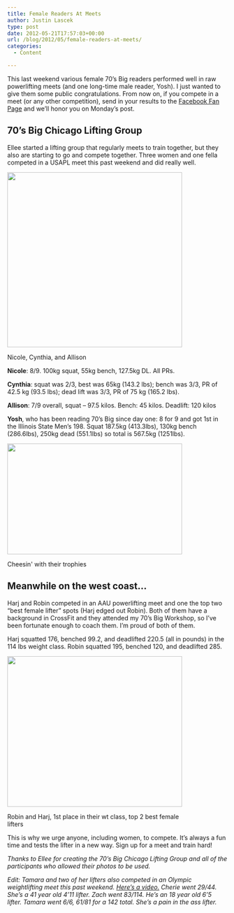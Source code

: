 ```yaml
---
title: Female Readers At Meets
author: Justin Lascek
type: post
date: 2012-05-21T17:57:03+00:00
url: /blog/2012/05/female-readers-at-meets/
categories:
  - Content

---
```

This last weekend various female 70&#8217;s Big readers performed well in raw powerlifting meets (and one long-time male reader, Yosh). I just wanted to give them some public congratulations. From now on, if you compete in a meet (or any other competition), send in your results to the <a href="www.facebook.com/70sBig" target="_blank">Facebook Fan Page</a> and we&#8217;ll honor you on Monday&#8217;s post.
  


## 70&#8217;s Big Chicago Lifting Group

Ellee started a lifting group that regularly meets to train together, but they also are starting to go and compete together. Three women and one fella competed in a USAPL meet this past weekend and did really well.
  

  


<div id="attachment_6828" style="width: 410px" class="wp-caption aligncenter">
  <a href="/2012/05/403409_10101618876884560_1918457_70167393_1892133_n.jpg"><img aria-describedby="caption-attachment-6828" data-attachment-id="6828" data-permalink="/blog/2012/05/female-readers-at-meets/403409_10101618876884560_1918457_70167393_1892133_n/" data-orig-file="/2012/05/403409_10101618876884560_1918457_70167393_1892133_n.jpg" data-orig-size="400,400" data-comments-opened="1" data-image-meta="{&quot;aperture&quot;:&quot;0&quot;,&quot;credit&quot;:&quot;&quot;,&quot;camera&quot;:&quot;&quot;,&quot;caption&quot;:&quot;&quot;,&quot;created_timestamp&quot;:&quot;0&quot;,&quot;copyright&quot;:&quot;&quot;,&quot;focal_length&quot;:&quot;0&quot;,&quot;iso&quot;:&quot;0&quot;,&quot;shutter_speed&quot;:&quot;0&quot;,&quot;title&quot;:&quot;&quot;}" data-image-title="403409_10101618876884560_1918457_70167393_1892133_n" data-image-description="" data-medium-file="/2012/05/403409_10101618876884560_1918457_70167393_1892133_n-200x200.jpg" data-large-file="/2012/05/403409_10101618876884560_1918457_70167393_1892133_n.jpg" src="/2012/05/403409_10101618876884560_1918457_70167393_1892133_n.jpg" alt="" title="403409_10101618876884560_1918457_70167393_1892133_n" width="400" height="400" class="size-full wp-image-6828" srcset="/2012/05/403409_10101618876884560_1918457_70167393_1892133_n.jpg 400w, /2012/05/403409_10101618876884560_1918457_70167393_1892133_n-150x150.jpg 150w, /2012/05/403409_10101618876884560_1918457_70167393_1892133_n-200x200.jpg 200w" sizes="(max-width: 400px) 100vw, 400px" /></a>
  
  <p id="caption-attachment-6828" class="wp-caption-text">
    Nicole, Cynthia, and Allison
  </p>
</div>


  

  
**Nicole**: 8/9. 100kg squat, 55kg bench, 127.5kg DL. All PRs.
  
**Cynthia**: squat was 2/3, best was 65kg (143.2 lbs); bench was 3/3, PR of 42.5 kg (93.5 lbs); dead lift was 3/3, PR of 75 kg (165.2 lbs).
  
**Allison**: 7/9 overall, squat &#8211; 97.5 kilos. Bench: 45 kilos. Deadlift: 120 kilos
  

  
**Yosh**, who has been reading 70&#8217;s Big since day one: 8 for 9 and got 1st in the Illinois State Men&#8217;s 198. Squat 187.5kg (413.3lbs), 130kg bench (286.6lbs), 250kg dead (551.1lbs) so total is 567.5kg (1251lbs).

<div id="attachment_6829" style="width: 410px" class="wp-caption aligncenter">
  <a href="/2012/05/166022_413258108705358_100000635165117_1226280_169658638_n.jpg"><img aria-describedby="caption-attachment-6829" data-attachment-id="6829" data-permalink="/blog/2012/05/female-readers-at-meets/166022_413258108705358_100000635165117_1226280_169658638_n/" data-orig-file="/2012/05/166022_413258108705358_100000635165117_1226280_169658638_n.jpg" data-orig-size="400,253" data-comments-opened="1" data-image-meta="{&quot;aperture&quot;:&quot;0&quot;,&quot;credit&quot;:&quot;&quot;,&quot;camera&quot;:&quot;&quot;,&quot;caption&quot;:&quot;&quot;,&quot;created_timestamp&quot;:&quot;0&quot;,&quot;copyright&quot;:&quot;&quot;,&quot;focal_length&quot;:&quot;0&quot;,&quot;iso&quot;:&quot;0&quot;,&quot;shutter_speed&quot;:&quot;0&quot;,&quot;title&quot;:&quot;&quot;}" data-image-title="166022_413258108705358_100000635165117_1226280_169658638_n" data-image-description="" data-medium-file="/2012/05/166022_413258108705358_100000635165117_1226280_169658638_n-200x126.jpg" data-large-file="/2012/05/166022_413258108705358_100000635165117_1226280_169658638_n.jpg" src="/2012/05/166022_413258108705358_100000635165117_1226280_169658638_n.jpg" alt="" title="166022_413258108705358_100000635165117_1226280_169658638_n" width="400" height="253" class="size-full wp-image-6829" srcset="/2012/05/166022_413258108705358_100000635165117_1226280_169658638_n.jpg 400w, /2012/05/166022_413258108705358_100000635165117_1226280_169658638_n-150x94.jpg 150w, /2012/05/166022_413258108705358_100000635165117_1226280_169658638_n-200x126.jpg 200w" sizes="(max-width: 400px) 100vw, 400px" /></a>
  
  <p id="caption-attachment-6829" class="wp-caption-text">
    Cheesin' with their trophies
  </p>
</div>

## Meanwhile on the west coast&#8230;

Harj and Robin competed in an AAU powerlifting meet and one the top two &#8220;best female lifter&#8221; spots (Harj edged out Robin). Both of them have a background in CrossFit and they attended my 70&#8217;s Big Workshop, so I&#8217;ve been fortunate enough to coach them. I&#8217;m proud of both of them.
  

  
Harj squatted 176, benched 99.2, and deadlifted 220.5 (all in pounds) in the 114 lbs weight class. Robin squatted 195, benched 120, and deadlifted 285. 

<div id="attachment_6830" style="width: 410px" class="wp-caption aligncenter">
  <a href="/2012/05/550708_3958106480233_1507399844_33289582_192756044_n.jpg"><img aria-describedby="caption-attachment-6830" data-attachment-id="6830" data-permalink="/blog/2012/05/female-readers-at-meets/550708_3958106480233_1507399844_33289582_192756044_n/" data-orig-file="/2012/05/550708_3958106480233_1507399844_33289582_192756044_n.jpg" data-orig-size="400,344" data-comments-opened="1" data-image-meta="{&quot;aperture&quot;:&quot;0&quot;,&quot;credit&quot;:&quot;&quot;,&quot;camera&quot;:&quot;&quot;,&quot;caption&quot;:&quot;&quot;,&quot;created_timestamp&quot;:&quot;0&quot;,&quot;copyright&quot;:&quot;&quot;,&quot;focal_length&quot;:&quot;0&quot;,&quot;iso&quot;:&quot;0&quot;,&quot;shutter_speed&quot;:&quot;0&quot;,&quot;title&quot;:&quot;&quot;}" data-image-title="550708_3958106480233_1507399844_33289582_192756044_n" data-image-description="" data-medium-file="/2012/05/550708_3958106480233_1507399844_33289582_192756044_n-200x172.jpg" data-large-file="/2012/05/550708_3958106480233_1507399844_33289582_192756044_n.jpg" src="/2012/05/550708_3958106480233_1507399844_33289582_192756044_n.jpg" alt="" title="550708_3958106480233_1507399844_33289582_192756044_n" width="400" height="344" class="size-full wp-image-6830" srcset="/2012/05/550708_3958106480233_1507399844_33289582_192756044_n.jpg 400w, /2012/05/550708_3958106480233_1507399844_33289582_192756044_n-150x129.jpg 150w, /2012/05/550708_3958106480233_1507399844_33289582_192756044_n-200x172.jpg 200w" sizes="(max-width: 400px) 100vw, 400px" /></a>
  
  <p id="caption-attachment-6830" class="wp-caption-text">
    Robin and Harj, 1st place in their wt class, top 2 best female lifters
  </p>
</div>

This is why we urge anyone, including women, to compete. It&#8217;s always a fun time and tests the lifter in a new way. Sign up for a meet and train hard!
  
_Thanks to Ellee for creating the 70&#8217;s Big Chicago Lifting Group and all of the participants who allowed their photos to be used._ 
  

  
_Edit: Tamara and two of her lifters also competed in an Olympic weightlifting meet this past weekend. <a href="http://youtu.be/Ewiq2tLM48s" target="_blank">Here&#8217;s a video.</a> Cherie went 29/44. She&#8217;s a 41 year old 4&#8217;11 lifter. Zach went 83/114. He&#8217;s an 18 year old 6&#8217;5 lifter. Tamara went 6/6, 61/81 for a 142 total. She&#8217;s a pain in the ass lifter._
